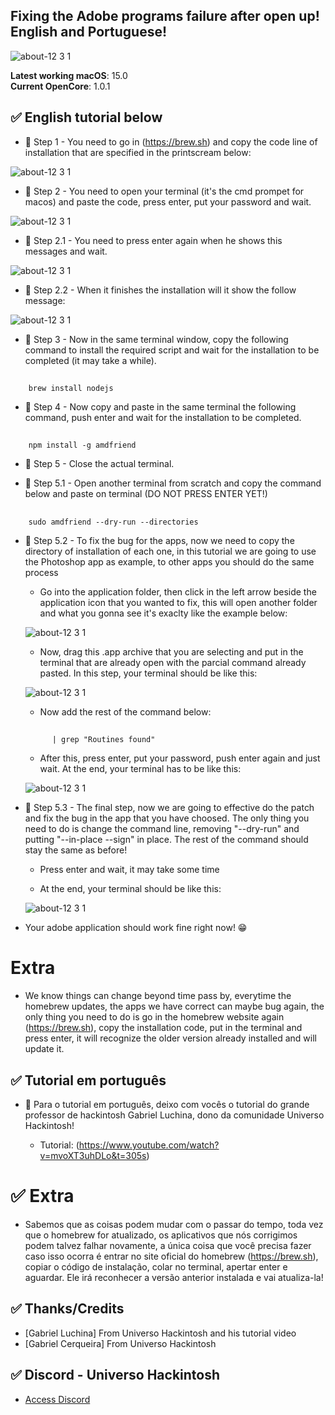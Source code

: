 ## Fixing the Adobe programs failure after open up! English and Portuguese!

![about-12 3 1](https://github.com/user-attachments/assets/4930b730-3d47-4e05-b547-f019ae9965de)

**Latest working macOS**: 15.0
<br>
**Current OpenCore**: 1.0.1

## ✅ English tutorial below

- 🔵 Step 1 - You need to go in (https://brew.sh) and copy the code line of installation that are specified in the printscream below:
 
 ![about-12 3 1](https://github.com/user-attachments/assets/bd290a38-4efc-4820-af98-57ac5224c6ba)

- 🔵 Step 2 - You need to open your terminal (it's the cmd prompet for macos) and paste the code, press enter, put your password and wait.

 ![about-12 3 1](https://github.com/user-attachments/assets/8091373b-24f2-40d0-a7bd-0af5336b9032)

- 🔵 Step 2.1 - You need to press enter again when he shows this messages and wait.

 ![about-12 3 1](https://github.com/user-attachments/assets/eed8895e-b419-4c2c-ab06-6d834e510854)

- 🔵 Step 2.2 - When it finishes the installation will it show the follow message:

 ![about-12 3 1](https://github.com/user-attachments/assets/673b0b13-6ce4-4da6-81a4-4fa9c5f5a222)

- 🔵 Step 3 - Now in the same terminal window, copy the following command to install the required script and wait for the installation to be completed (it may take a while).

 ##
 		brew install nodejs

- 🔵 Step 4 - Now copy and paste in the same terminal the following command, push enter and wait for the installation to be completed.

 ##
		npm install -g amdfriend

- 🔵 Step 5 - Close the actual terminal.

- 🔵 Step 5.1 - Open another terminal from scratch and copy the command below and paste on terminal (DO NOT PRESS ENTER YET!)
 ##
 		sudo amdfriend --dry-run --directories

- 🔵 Step 5.2 - To fix the bug for the apps, now we need to copy the directory of installation of each one, in this tutorial we are going to use the Photoshop app as example, to other apps you should do the same process

	- Go into the application folder, then click in the left arrow beside the application icon that you wanted to fix, this will open another folder and what you gonna see it's exaclty like the example below:

	![about-12 3 1](https://github.com/user-attachments/assets/5298e2af-f5fb-47cc-a223-02a663485a99)

    - Now, drag this .app archive that you are selecting and put in the terminal that are already open with the parcial command already pasted. In this step, your terminal should be like this:

  ![about-12 3 1](https://github.com/user-attachments/assets/e0dc9694-5eb9-4073-aa3a-715a3bc2b779)

 	- Now add the rest of the command below:

 	##
			| grep "Routines found" 

	- After this, press enter, put your password, push enter again and just wait. At the end, your terminal has to be like this:

	![about-12 3 1](https://github.com/user-attachments/assets/459c3941-6637-4ac4-a0ca-71e7389f5e2c)

- 🔵 Step 5.3 - The final step, now we are going to effective do the patch and fix the bug in the app that you have choosed. The only thing you need to do is change the command line, removing "--dry-run" and putting "--in-place --sign" in place. The rest of the command should stay the same as before!

	- Press enter and wait, it may take some time

	- At the end, your terminal should be like this:

	![about-12 3 1](https://github.com/user-attachments/assets/30d77c51-1eb1-4dec-a52d-48cb0f22f248)

- Your adobe application should work fine right now! 😁

# Extra

 - We know things can change beyond time pass by, everytime the homebrew updates, the apps we have correct can maybe bug again, the only thing you need to do is go in the homebrew website again (https://brew.sh), copy the installation code, put in the terminal and press enter, it will recognize the older version already installed and will update it.


## ✅ Tutorial em português

- 🔵 Para o tutorial em português, deixo com vocês o tutorial do grande professor de hackintosh Gabriel Luchina, dono da comunidade Universo Hackintosh!

	- Tutorial: (https://www.youtube.com/watch?v=mvoXT3uhDLo&t=305s)

# ✅ Extra

 - Sabemos que as coisas podem mudar com o passar do tempo, toda vez que o homebrew for atualizado, os aplicativos que nós corrigimos podem talvez falhar novamente, a única coisa que você precisa fazer caso isso ocorra é entrar no site oficial do homebrew (https://brew.sh), copiar o código de instalação, colar no terminal, apertar enter e aguardar. Ele irá reconhecer a versão anterior instalada e vai atualiza-la!

## ✅ Thanks/Credits
- [Gabriel Luchina] From Universo Hackintosh and his tutorial video
- [Gabriel Cerqueira] From Universo Hackintosh 

## ✅ Discord - Universo Hackintosh
- [Access Discord](https://discord.universohackintosh.com.br)

